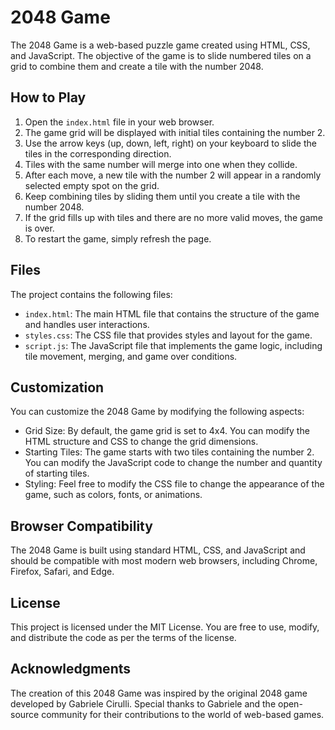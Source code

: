 <h1>2048 Game</h1><p>The 2048 Game is a web-based puzzle game created using HTML, CSS, and JavaScript. The objective of the game is to slide numbered tiles on a grid to combine them and create a tile with the number 2048.</p><h2>How to Play</h2><ol><li>Open the <code>index.html</code> file in your web browser.</li><li>The game grid will be displayed with initial tiles containing the number 2.</li><li>Use the arrow keys (up, down, left, right) on your keyboard to slide the tiles in the corresponding direction.</li><li>Tiles with the same number will merge into one when they collide.</li><li>After each move, a new tile with the number 2 will appear in a randomly selected empty spot on the grid.</li><li>Keep combining tiles by sliding them until you create a tile with the number 2048.</li><li>If the grid fills up with tiles and there are no more valid moves, the game is over.</li><li>To restart the game, simply refresh the page.</li></ol><h2>Files</h2><p>The project contains the following files:</p><ul><li><code>index.html</code>: The main HTML file that contains the structure of the game and handles user interactions.</li><li><code>styles.css</code>: The CSS file that provides styles and layout for the game.</li><li><code>script.js</code>: The JavaScript file that implements the game logic, including tile movement, merging, and game over conditions.</li></ul><h2>Customization</h2><p>You can customize the 2048 Game by modifying the following aspects:</p><ul><li>Grid Size: By default, the game grid is set to 4x4. You can modify the HTML structure and CSS to change the grid dimensions.</li><li>Starting Tiles: The game starts with two tiles containing the number 2. You can modify the JavaScript code to change the number and quantity of starting tiles.</li><li>Styling: Feel free to modify the CSS file to change the appearance of the game, such as colors, fonts, or animations.</li></ul><h2>Browser Compatibility</h2><p>The 2048 Game is built using standard HTML, CSS, and JavaScript and should be compatible with most modern web browsers, including Chrome, Firefox, Safari, and Edge.</p><h2>License</h2><p>This project is licensed under the <a>MIT License</a>. You are free to use, modify, and distribute the code as per the terms of the license.</p><h2>Acknowledgments</h2><p>The creation of this 2048 Game was inspired by the original 2048 game developed by Gabriele Cirulli. Special thanks to Gabriele and the open-source community for their contributions to the world of web-based games.</p>